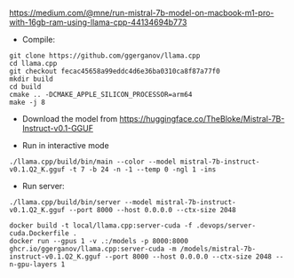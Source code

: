 <https://medium.com/@mne/run-mistral-7b-model-on-macbook-m1-pro-with-16gb-ram-using-llama-cpp-44134694b773>

* Compile:

```
git clone https://github.com/ggerganov/llama.cpp
cd llama.cpp
git checkout fecac45658a99eddc4d6e36ba0310ca8f87a77f0
mkdir build
cd build
cmake .. -DCMAKE_APPLE_SILICON_PROCESSOR=arm64 
make -j 8
```

* Download the model from <https://huggingface.co/TheBloke/Mistral-7B-Instruct-v0.1-GGUF>

* Run in interactive mode

```
./llama.cpp/build/bin/main --color --model mistral-7b-instruct-v0.1.Q2_K.gguf -t 7 -b 24 -n -1 --temp 0 -ngl 1 -ins
```

* Run server:

```
./llama.cpp/build/bin/server --model mistral-7b-instruct-v0.1.Q2_K.gguf --port 8000 --host 0.0.0.0 --ctx-size 2048
```

```
docker build -t local/llama.cpp:server-cuda -f .devops/server-cuda.Dockerfile .
docker run --gpus 1 -v .:/models -p 8000:8000 ghcr.io/ggerganov/llama.cpp:server-cuda -m /models/mistral-7b-instruct-v0.1.Q2_K.gguf --port 8000 --host 0.0.0.0 --ctx-size 2048 --n-gpu-layers 1
```